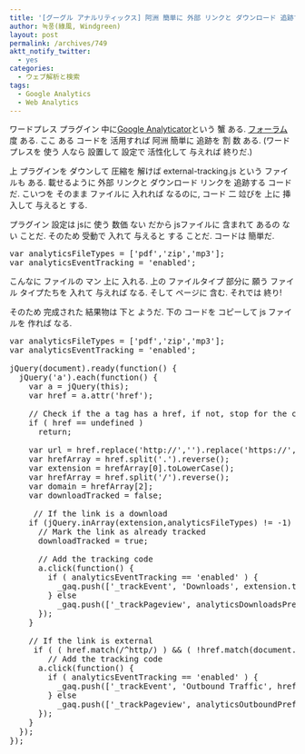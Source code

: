 ```yaml
---
title: '[グーグル アナルリティックス] 阿洲 簡単に 外部 リンクと ダウンロード 追跡すること'
author: 녹풍(綠風, Windgreen)
layout: post
permalink: /archives/749
aktt_notify_twitter:
  - yes
categories:
  - ウェブ解析と検索
tags:
  - Google Analytics
  - Web Analytics
---
```

ワードプレス プラグイン 中に<a target="_top" href="http://wordpress.org/extend/plugins/google-analyticator/">Google Analyticator</a>という 蟹 ある. <a target="_top" href="http://wordpress.org/support/plugin/google-analyticator">フォーラム</a>度 ある. ここ ある コードを 活用すれば 阿洲 簡単に 追跡を 割 数 ある. (ワード プレスを 使う 人なら 設置して 設定で 活性化して 与えれば 終りだ.)

上 プラグインを ダウンして 圧縮を 解けば external-tracking.js という ファイルも ある. 載せるように 外部 リンクと ダウンロード リンクを 追跡する コードだ. こいつを そのまま ファイルに 入れれば なるのに, コード 二 竝びを 上に 挿入して 与えると する.

プラグイン 設定は jsに 使う 数価 ない だから jsファイルに 含まれて あるの ない ことだ. そのため 受動で 入れて 与えると する ことだ. コードは 簡単だ.

<pre class="brush: javascript; gutter: true; first-line: 1">var analyticsFileTypes = [&#039;pdf&#039;,&#039;zip&#039;,&#039;mp3&#039;];
var analyticsEventTracking = &#039;enabled&#039;;</pre>

こんなに ファイルの マン 上に 入れる. 上の ファイルタイプ 部分に 願う ファイル タイプたちを 入れて 与えれば なる. そして ページに 含む. それでは 終り!

そのため 完成された 結果物は 下と ようだ. 下の コードを コピーして js ファイルを 作れば なる.

<pre class="brush: javascript; gutter: true; first-line: 1">var analyticsFileTypes = [&#039;pdf&#039;,&#039;zip&#039;,&#039;mp3&#039;];
var analyticsEventTracking = &#039;enabled&#039;;

jQuery(document).ready(function() {
  jQuery(&#039;a&#039;).each(function() {
    var a = jQuery(this);
    var href = a.attr(&#039;href&#039;);
    
    // Check if the a tag has a href, if not, stop for the current link
    if ( href == undefined )
      return;
    
    var url = href.replace(&#039;http://&#039;,&#039;&#039;).replace(&#039;https://&#039;,&#039;&#039;);
    var hrefArray = href.split(&#039;.&#039;).reverse();
    var extension = hrefArray[0].toLowerCase();
    var hrefArray = href.split(&#039;/&#039;).reverse();
    var domain = hrefArray[2];
    var downloadTracked = false;
  
     // If the link is a download
    if (jQuery.inArray(extension,analyticsFileTypes) != -1) {
      // Mark the link as already tracked
      downloadTracked = true;
      
      // Add the tracking code
      a.click(function() {
        if ( analyticsEventTracking == &#039;enabled&#039; ) {
          _gaq.push([&#039;_trackEvent&#039;, &#039;Downloads&#039;, extension.toUpperCase(), href]);
        } else
          _gaq.push([&#039;_trackPageview&#039;, analyticsDownloadsPrefix + url]);
      });
    }
    
    // If the link is external
     if ( ( href.match(/^http/) ) && ( !href.match(document.domain) ) && ( downloadTracked == false ) ) {
        // Add the tracking code
      a.click(function() {
        if ( analyticsEventTracking == &#039;enabled&#039; ) {
          _gaq.push([&#039;_trackEvent&#039;, &#039;Outbound Traffic&#039;, href.match(/://(.[^/]+)/)[1], href]);
        } else
          _gaq.push([&#039;_trackPageview&#039;, analyticsOutboundPrefix + url]);
      });
    }
  });
});</pre>